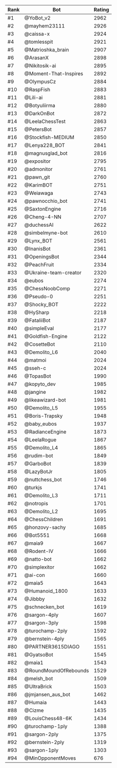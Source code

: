 Rank|Bot|Rating
---|---|---
#1|@YoBot_v2|2962
#2|@mayhem23111|2926
#3|@caissa-x|2924
#4|@tomlesspit|2921
#5|@Matrioshka_brain|2907
#6|@ArasanX|2898
#7|@Nikitosik-ai|2895
#8|@Moment-That-Inspires|2892
#9|@OlympusCz|2884
#10|@RaspFish|2883
#11|@Lili-ai|2881
#12|@Botyuliirma|2880
#13|@DarkOnBot|2872
#14|@LeelaChessTest|2863
#15|@PetersBot|2857
#16|@Stockfish-MEDIUM|2850
#17|@Lenya228_BOT|2841
#18|@magnusglad_bot|2816
#19|@expositor|2795
#20|@admonitor|2761
#21|@pawn_git|2760
#22|@KarimBOT|2751
#23|@Weiawaga|2743
#24|@pawnocchio_bot|2741
#25|@SaxtonEngine|2716
#26|@Cheng-4-NN|2707
#27|@duchessAI|2622
#28|@simbelmyne-bot|2610
#29|@Lynx_BOT|2561
#30|@InanisBot|2361
#31|@OpeningsBot|2344
#32|@PeachFruit|2334
#33|@Ukraine-team-creator|2320
#34|@eubos|2274
#35|@ChessNoobComp|2271
#36|@Pseudo-0|2251
#37|@Shocky_BOT|2222
#38|@HySharp|2218
#39|@FataliiBot|2187
#40|@simpleEval|2177
#41|@Goldfish-Engine|2122
#42|@CosetteBot|2110
#43|@Demolito_L6|2040
#44|@matmoi|2024
#45|@sseh-c|2024
#46|@TopasBot|1990
#47|@kopyto_dev|1985
#48|@jangine|1982
#49|@likeawizard-bot|1981
#50|@Demolito_L5|1955
#51|@Boris-Trapsky|1948
#52|@baby_eubos|1937
#53|@RadianceEngine|1873
#54|@LeelaRogue|1867
#55|@Demolito_L4|1865
#56|@rudim-bot|1849
#57|@GarboBot|1839
#58|@LazyBotJr|1805
#59|@nuttchess_bot|1746
#60|@turkjs|1741
#61|@Demolito_L3|1711
#62|@notropis|1701
#63|@Demolito_L2|1695
#64|@ChessChildren|1691
#65|@honzovy-sachy|1685
#66|@Bot5551|1668
#67|@maia9|1667
#68|@Rodent-IV|1666
#69|@natto-bot|1662
#70|@simplexitor|1662
#71|@ai-con|1660
#72|@maia5|1643
#73|@Humanoid_1800|1633
#74|@Jibbby|1632
#75|@schnecken_bot|1619
#76|@sargon-4ply|1607
#77|@sargon-3ply|1598
#78|@turochamp-2ply|1592
#79|@bernstein-4ply|1565
#80|@PARTNER3615DIAGO|1551
#81|@GyatsoBot|1545
#82|@maia1|1543
#83|@RoundMoundOfRebounds|1529
#84|@melsh_bot|1509
#85|@UltraBrick|1503
#86|@jmjansen_aus_bot|1462
#87|@Humaia|1443
#88|@Cizme|1435
#89|@LouisChess48-6K|1434
#90|@turochamp-1ply|1388
#91|@sargon-2ply|1375
#92|@bernstein-2ply|1319
#93|@sargon-1ply|1303
#94|@MinOpponentMoves|676
